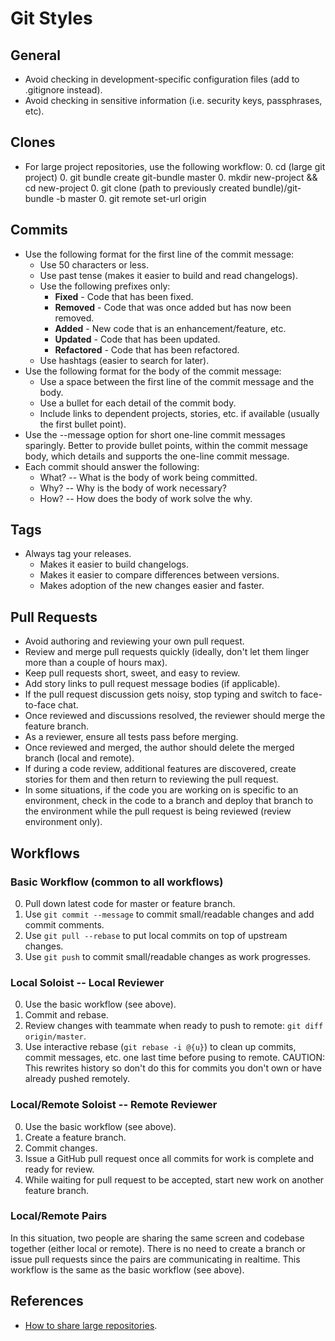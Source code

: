 # Git Styles

## General

* Avoid checking in development-specific configuration files (add to .gitignore instead).
* Avoid checking in sensitive information (i.e. security keys, passphrases, etc).

## Clones

* For large project repositories, use the following workflow:
    0. cd (large git project)
    0. git bundle create git-bundle master
    0. mkdir new-project && cd new-project
    0. git clone (path to previously created bundle)/git-bundle -b master
    0. git remote set-url origin

## Commits

* Use the following format for the first line of the commit message:
    * Use 50 characters or less.
    * Use past tense (makes it easier to build and read changelogs).
    * Use the following prefixes only:
        * **Fixed** - Code that has been fixed.
        * **Removed** - Code that was once added but has now been removed.
        * **Added** - New code that is an enhancement/feature, etc.
        * **Updated** - Code that has been updated.
        * **Refactored** - Code that has been refactored.
    * Use hashtags (easier to search for later).
* Use the following format for the body of the commit message:
    * Use a space between the first line of the commit message and the body.
    * Use a bullet for each detail of the commit body.
    * Include links to dependent projects, stories, etc. if available (usually the first bullet point).
* Use the --message option for short one-line commit messages sparingly. Better to provide bullet points, within the
      commit message body, which details and supports the one-line commit message.
* Each commit should answer the following:
    * What? -- What is the body of work being committed.
    * Why? -- Why is the body of work necessary?
    * How? -- How does the body of work solve the why.

## Tags

* Always tag your releases.
    * Makes it easier to build changelogs.
    * Makes it easier to compare differences between versions.
    * Makes adoption of the new changes easier and faster.

## Pull Requests

* Avoid authoring and reviewing your own pull request.
* Review and merge pull requests quickly (ideally, don't let them linger more than a couple of hours max).
* Keep pull requests short, sweet, and easy to review.
* Add story links to pull request message bodies (if applicable).
* If the pull request discussion gets noisy, stop typing and switch to face-to-face chat.
* Once reviewed and discussions resolved, the reviewer should merge the feature branch.
* As a reviewer, ensure all tests pass before merging.
* Once reviewed and merged, the author should delete the merged branch (local and remote).
* If during a code review, additional features are discovered, create stories for them and then return to reviewing the
  pull request.
* In some situations, if the code you are working on is specific to an environment, check in the code to a branch
  and deploy that branch to the environment while the pull request is being reviewed (review environment only).

## Workflows

### Basic Workflow (common to all workflows)

0. Pull down latest code for master or feature branch.
0. Use `git commit --message` to commit small/readable changes and add commit comments.
0. Use `git pull --rebase` to put local commits on top of upstream changes.
0. Use `git push` to commit small/readable changes as work progresses.

### Local Soloist -- Local Reviewer

0. Use the basic workflow (see above).
0. Commit and rebase.
0. Review changes with teammate when ready to push to remote: `git diff origin/master`.
0. Use interactive rebase (`git rebase -i @{u}`) to clean up commits, commit messages, etc. one last time before
   pusing to remote. CAUTION: This rewrites history so don't do this for commits you don't own or have already pushed
   remotely.

### Local/Remote Soloist -- Remote Reviewer

0. Use the basic workflow (see above).
0. Create a feature branch.
0. Commit changes.
0. Issue a GitHub pull request once all commits for work is complete and ready for review.
0. While waiting for pull request to be accepted, start new work on another feature branch.

### Local/Remote Pairs

In this situation, two people are sharing the same screen and codebase together (either local or remote). There is no
need to create a branch or issue pull requests since the pairs are communicating in realtime. This workflow is the same
as the basic workflow (see above).

## References

* [How to share large repositories](http://blog.plataformatec.com.br/2013/12/sharing-large-repositories-with-your-team).
